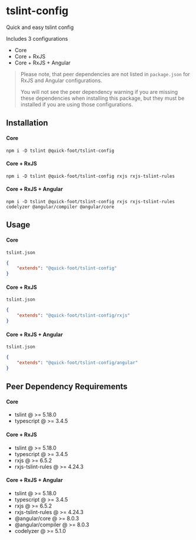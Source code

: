 # tslint-config

Quick and easy tslint config

Includes 3 configurations

-   Core
-   Core + RxJS
-   Core + RxJS + Angular

> Please note, that peer dependencies are not listed in `package.json` for RxJS and Angular configurations.
>
> You will not see the peer dependency warning if you are missing these dependencies when installing this package, but
> they must be installed if you are using those configurations.

## Installation

#### Core

`npm i -D tslint @quick-foot/tslint-config`

#### Core + RxJS

`npm i -D tslint @quick-foot/tslint-config rxjs rxjs-tslint-rules`

#### Core + RxJS + Angular

`npm i -D tslint @quick-foot/tslint-config rxjs rxjs-tslint-rules codelyzer @angular/compiler @angular/core`

## Usage

#### Core

`tslint.json`

```json
{
    "extends": "@quick-foot/tslint-config"
}
```

#### Core + RxJS

`tslint.json`

```json
{
    "extends": "@quick-foot/tslint-config/rxjs"
}
```

#### Core + RxJS + Angular

`tslint.json`

```json
{
    "extends": "@quick-foot/tslint-config/angular"
}
```

## Peer Dependency Requirements

#### Core

-   tslint @ >= 5.18.0
-   typescript @ >= 3.4.5

#### Core + RxJS

-   tslint @ >= 5.18.0
-   typescript @ >= 3.4.5
-   rxjs @ >= 6.5.2
-   rxjs-tslint-rules @ >= 4.24.3

#### Core + RxJS + Angular

-   tslint @ >= 5.18.0
-   typescript @ >= 3.4.5
-   rxjs @ >= 6.5.2
-   rxjs-tslint-rules @ >= 4.24.3
-   @angular/core @ >= 8.0.3
-   @angular/compiler @ >= 8.0.3
-   codelyzer @ >= 5.1.0
